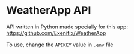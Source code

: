 # WeatherApp API
 
API written in Python made specially for this app: https://github.com/Exenifix/WeatherApp

To use, change the `APIKEY` value in `.env` file
